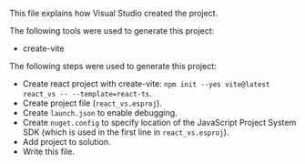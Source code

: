 This file explains how Visual Studio created the project.

The following tools were used to generate this project:
- create-vite

The following steps were used to generate this project:
- Create react project with create-vite: `npm init --yes vite@latest react_vs -- --template=react-ts`.
- Create project file (`react_vs.esproj`).
- Create `launch.json` to enable debugging.
- Create `nuget.config` to specify location of the JavaScript Project System SDK (which is used in the first line in `react_vs.esproj`).
- Add project to solution.
- Write this file.
